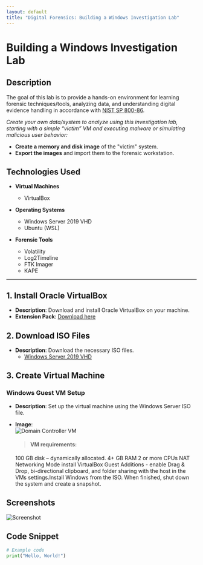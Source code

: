 ```yaml
---
layout: default
title: "Digital Forensics: Building a Windows Investigation Lab"
---
```


# Building a Windows Investigation Lab

## Description
The goal of this lab is to provide a hands-on environment for learning forensic techniques/tools, analyzing data, and understanding digital evidence handling in accordance with [NIST SP 800-86](https://nvlpubs.nist.gov/nistpubs/legacy/sp/nistspecialpublication800-86.pdf).

_Create your own data/system to analyze using this investigation lab, starting with a simple “victim” VM and executing malware or simulating malicious user behavior:_
  - **Create a memory and disk image** of the "victim" system.
  - **Export the images** and import them to the forensic workstation.

## Technologies Used
- **Virtual Machines**
  - VirtualBox

- **Operating Systems**
  - Windows Server 2019 VHD
  - Ubuntu (WSL)
 
- **Forensic Tools**
  - Volatility
  - Log2Timeline
  - FTK Imager
  - KAPE

 * * *
## 1. Install Oracle VirtualBox
- **Description**: Download and install Oracle VirtualBox on your machine.
- **Extension Pack**: [Download here](https://www.virtualbox.org/)

## 2. Download ISO Files
- **Description**: Download the necessary ISO files.
  - [Windows Server 2019 VHD](https://go.microsoft.com/fwlink/p/?linkid=2195334)

## 3. Create Virtual Machine

### Windows Guest VM Setup
- **Description**: Set up the virtual machine using the Windows Server ISO file.
- **Image**:  
  ![Domain Controller VM](images/1.png)

  > #### VM requirements:
    100 GB disk – dynamically allocated.
    4+ GB RAM
    2 or more CPUs
    NAT Networking Mode
    install VirtualBox Guest Additions
      - enable Drag & Drop, bi-directional clipboard, and folder sharing with the host in the VMs settings.Install Windows from the ISO.
    When finished, shut down the system and create a snapshot.

## Screenshots
![Screenshot](url_to_screenshot)

## Code Snippet
```python
# Example code
print("Hello, World!")
```
